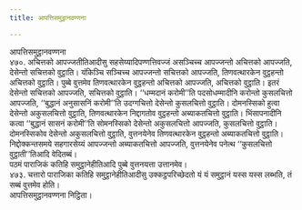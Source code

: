 ```yaml
---
title: आपत्तिसमुट्ठानवण्णना

---
```

आपत्तिसमुट्ठानवण्णना  
४७०. अचित्तको आपज्जतीतिआदीसु सहसेय्यादिपण्णत्तिवज्जं असञ्चिच्च आपज्जन्तो अचित्तको आपज्जति, देसेन्तो सचित्तको वुट्ठाति। यंकिञ्चि सञ्चिच्च आपज्जन्तो सचित्तको आपज्जति, तिणवत्थारकेन वुट्ठहन्तो अचित्तको वुट्ठाति। पुब्बे वुत्तमेव तिणवत्थारकेन वुट्ठहन्तो अचित्तको आपज्जति, अचित्तको वुट्ठाति। इतरं देसेन्तो सचित्तको आपज्जति, सचित्तको वुट्ठाति। ‘‘धम्मदानं करोमी’’ति पदसोधम्मादीनि करोन्तो कुसलचित्तो आपज्जति, ‘‘बुद्धानं अनुसासनिं करोमी’’ति उदग्गचित्तो देसेन्तो कुसलचित्तो वुट्ठाति। दोमनस्सिको हुत्वा देसेन्तो अकुसलचित्तो वुट्ठाति, तिणवत्थारकेन निद्दागतोव वुट्ठहन्तो अब्याकतचित्तो वुट्ठाति। भिंसापनादीनि कत्वा ‘‘बुद्धानं सासनं करोमी’’ति सोमनस्सिको देसेन्तो अकुसलचित्तो आपज्जति, कुसलचित्तो वुट्ठाति। दोमनस्सिकोव देसेन्तो अकुसलचित्तो वुट्ठाति, वुत्तनयेनेव तिणवत्थारकेन वुट्ठहन्तो अब्याकतचित्तो वुट्ठाति। निद्दोक्कन्तसमये सहगारसेय्यं आपज्जन्तो अब्याकतचित्तो आपज्जति, वुत्तनयेनेव पनेत्थ ‘‘कुसलचित्तो वुट्ठाती’’तिआदि वेदितब्बं।  
पठमं पाराजिकं कतिहि समुट्ठानेहीतिआदि पुब्बे वुत्तनयत्ता उत्तानमेव।  
४७३. चत्तारो पाराजिका कतिहि समुट्ठानेहीतिआदीसु उक्कट्ठपरिच्छेदतो यं यं समुट्ठानं यस्स यस्स लब्भति, तं सब्बं वुत्तमेव होति।  
आपत्तिसमुट्ठानवण्णना निट्ठिता।  